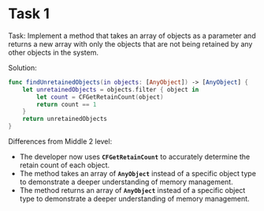 # Task 1

Task: Implement a method that takes an array of objects as a parameter and
returns a new array with only the objects that are not being retained by any
other objects in the system.

Solution:

```swift
func findUnretainedObjects(in objects: [AnyObject]) -> [AnyObject] {
    let unretainedObjects = objects.filter { object in
        let count = CFGetRetainCount(object)
        return count == 1
    }
    return unretainedObjects
}
```

Differences from Middle 2 level:

-   The developer now uses **`CFGetRetainCount`** to accurately determine the
    retain count of each object.
-   The method takes an array of **`AnyObject`** instead of a specific object
    type to demonstrate a deeper understanding of memory management.
-   The method returns an array of **`AnyObject`** instead of a specific object
    type to demonstrate a deeper understanding of memory management.
